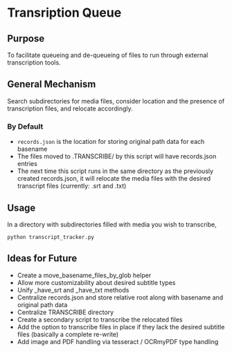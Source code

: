 # Transription Queue

## Purpose

To facilitate queueing and de-queueing of files to run through external transcription tools.

## General Mechanism

Search subdirectories for media files, consider location and the presence of transcription files, and relocate accordingly.

### By Default

- `records.json` is the location for storing original path data for each basename
- The files moved to .TRANSCRIBE/ by this script will have records.json entries
- The next time this script runs in the same directory as the previously created records.json, it will relocate the media files with the desired transcript files (currently: .srt and .txt)

## Usage

In a directory with subdirectories filled with media you wish to transcribe,

`python transcript_tracker.py`

## Ideas for Future

- Create a move_basename_files_by_glob helper
- Allow more customizability about desired subtitle types
- Unify \_have_srt and \_have_txt methods
- Centralize records.json and store relative root along with basename and original path data
- Centralize TRANSCRIBE directory
- Create a secondary script to transcribe the relocated files
- Add the option to transcribe files in place if they lack the desired subtitle files (basically a complete re-write)
- Add image and PDF handling via tesseract / OCRmyPDF type handling
